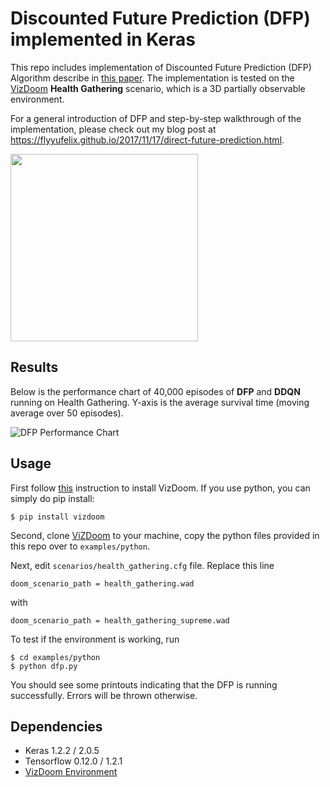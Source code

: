 # Discounted Future Prediction (DFP) implemented in Keras

This repo includes implementation of Discounted Future Prediction (DFP) Algorithm describe in [this paper](https://arxiv.org/pdf/1611.01779.pdf). The implementation is tested on the [VizDoom](http://vizdoom.cs.put.edu.pl/) **Health Gathering** scenario, which is a 3D partially observable environment.

For a general introduction of DFP and step-by-step walkthrough of the implementation, please check out my blog post at https://flyyufelix.github.io/2017/11/17/direct-future-prediction.html.

<img src="/resources/medkit_pickup.gif" width="300">

## Results

Below is the performance chart of 40,000 episodes of **DFP** and **DDQN** running on Health Gathering. Y-axis is the average survival time (moving average over 50 episodes).

![DFP Performance Chart](/resources/dfp_chart.png)

## Usage

First follow [this](https://github.com/mwydmuch/ViZDoom/blob/master/doc/Building.md) instruction to install VizDoom. If you use python, you can simply do pip install:

```
$ pip install vizdoom
```

Second, clone [ViZDoom](https://github.com/mwydmuch/ViZDoom) to your machine, copy the python files provided in this repo over to `examples/python`.

Next, edit `scenarios/health_gathering.cfg` file. Replace this line 
```
doom_scenario_path = health_gathering.wad
```
with
```
doom_scenario_path = health_gathering_supreme.wad
```

To test if the environment is working, run

```
$ cd examples/python
$ python dfp.py
```

You should see some printouts indicating that the DFP is running successfully. Errors will be thrown otherwise.

## Dependencies

* Keras 1.2.2 / 2.0.5
* Tensorflow 0.12.0 / 1.2.1
* [VizDoom Environment](http://vizdoom.cs.put.edu.pl/)
